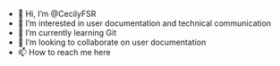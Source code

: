 - 👋 Hi, I’m @CecilyFSR
- 👀 I’m interested in user documentation and technical communication
- 🌱 I’m currently learning Git
- 💞️ I’m looking to collaborate on user documentation
- 📫 How to reach me here

<!---
CecilyFSR/CecilyFSR is a ✨ special ✨ repository because its `README.md` (this file) appears on your GitHub profile.
You can click the Preview link to take a look at your changes.
--->
